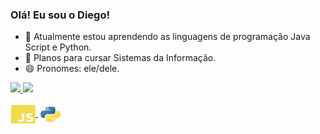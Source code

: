 ### Olá! Eu sou o Diego!


- 🌱 Atualmente estou aprendendo as linguagens de programação Java Script e Python.
- 💬 Planos para cursar Sistemas da Informação.
- 😄 Pronomes: ele/dele.

 <a href="https://github.com/diegoovn">
  <img height="120em" src="https://github-readme-stats.vercel.app/api?username=diegoovn&show_icons=true&theme=dark&include_all_commits=true&count_private=true"/>
  <img height="120em" src="https://github-readme-stats.vercel.app/api/top-langs/?username=diegoovn&layout=compact&langs_count=7&theme=dark"/>
</div>
<div style="display: inline_block"><br>
  <img align="center" alt="Rafa-Js" height="30" width="40" src="https://raw.githubusercontent.com/devicons/devicon/master/icons/javascript/javascript-plain.svg">
    <img align="center" alt="Rafa-Python" height="30" width="40" src="https://raw.githubusercontent.com/devicons/devicon/master/icons/python/python-original.svg">
</div>

